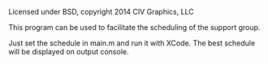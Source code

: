 Licensed under BSD, copyright 2014 CIV Graphics, LLC

This program can be used to facilitate the scheduling of the support group.

Just set the schedule in main.m and run it with XCode. The best schedule 
will be displayed on output console.

